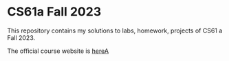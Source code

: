 # CS61a Fall 2023
This repository contains my solutions to labs, homework, projects of CS61 a Fall 2023.

The official course website is [hereA](https://cs61a.org/)
